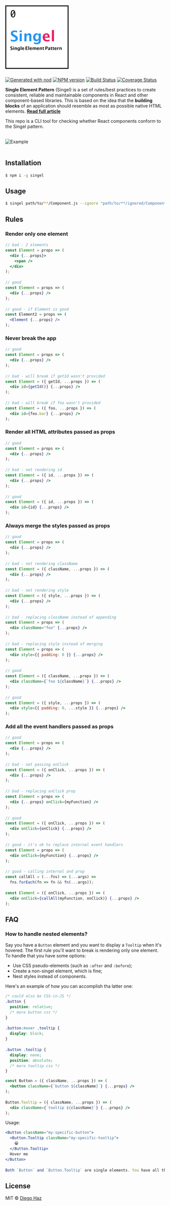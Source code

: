 # <img src="logo/logo.png" width="200" alt="singel" />

[![Generated with nod](https://img.shields.io/badge/generator-nod-2196F3.svg?style=flat-square)](https://github.com/diegohaz/nod)
[![NPM version](https://img.shields.io/npm/v/singel.svg?style=flat-square)](https://npmjs.org/package/singel)
[![Build Status](https://img.shields.io/travis/diegohaz/singel/master.svg?style=flat-square)](https://travis-ci.org/diegohaz/singel) [![Coverage Status](https://img.shields.io/codecov/c/github/diegohaz/singel/master.svg?style=flat-square)](https://codecov.io/gh/diegohaz/singel/branch/master)

**Single Element Pattern** (Singel) is a set of rules/best practices to create consistent, reliable and maintainable components in React and other component-based libraries. This is based on the idea that the **building blocks** of an application should resemble as most as possible native HTML elements. [**Read full article**](https://medium.freecodecamp.org/introducing-the-single-element-pattern-dfbd2c295c5d)

This repo is a CLI tool for checking whether React components conform to the Singel pattern.

<br>
<img src="https://user-images.githubusercontent.com/3068563/41152955-aade0680-6aeb-11e8-9b19-819f28f2f9c2.png" alt="Example" />
<br><br>

## Installation

```sh
$ npm i -g singel
```

## Usage

```sh
$ singel path/to/**/Component.js --ignore "path/to/**/ignored/Component.js"
```

## Rules

### Render only one element

```jsx
// bad - 2 elements
const Element = props => (
  <div {...props}>
    <span />
  </div>
);

// good
const Element = props => (
  <div {...props} />
);

// good - if Element is good
const Element2 = props => (
  <Element {...props} />
);
```

### Never break the app

```jsx
// good
const Element = props => (
  <div {...props} />
);

// bad - will break if getId wasn't provided
const Element = ({ getId, ...props }) => (
  <div id={getId()} {...props} />
);

// bad - will break if foo wasn't provided
const Element = ({ foo, ...props }) => (
  <div id={foo.bar} {...props} />
);
```

### Render all HTML attributes passed as props

```jsx
// good
const Element = props => (
  <div {...props} />
);

// bad - not rendering id
const Element = ({ id, ...props }) => (
  <div {...props} />
);

// good
const Element = ({ id, ...props }) => (
  <div id={id} {...props} />
);
```

### Always merge the styles passed as props

```jsx
// good
const Element = props => (
  <div {...props} />
);

// bad - not rendering className
const Element = ({ className, ...props }) => (
  <div {...props} />
);

// bad - not rendering style
const Element = ({ style, ...props }) => (
  <div {...props} />
);

// bad - replacing className instead of appending
const Element = props => (
  <div className="foo" {...props} />
);

// bad - replacing style instead of merging
const Element = props => (
  <div style={{ padding: 0 }} {...props} />
);

// good
const Element = ({ className, ...props }) => (
  <div className={`foo ${className}`} {...props} />
);

// good
const Element = ({ style, ...props }) => (
  <div style={{ padding: 0, ...style }} {...props} />
);
```

### Add all the event handlers passed as props

```jsx
// good
const Element = props => (
  <div {...props} />
);

// bad - not passing onClick
const Element = ({ onClick, ...props }) => (
  <div {...props} />
);

// bad - replacing onClick prop
const Element = props => (
  <div {...props} onClick={myFunction} />
);

// good
const Element = ({ onClick, ...props }) => (
  <div onClick={onClick} {...props} />
);

// good - it's ok to replace internal event handlers
const Element = props => (
  <div onClick={myFunction} {...props} />
);

// good - calling internal and prop
const callAll = (...fns) => (...args) => 
  fns.forEach(fn => fn && fn(...args));

const Element = ({ onClick, ...props }) => (
  <div onClick={callAll(myFunction, onClick)} {...props} />
);
```

## FAQ

### How to handle nested elements?

Say you have a `Button` element and you want to display a `Tooltip` when it's hovered. The first rule you'll want to break is rendering only one element. To handle that you have some options:

- Use CSS pseudo-elements (such as `:after` and `:before`);
- Create a non-singel element, which is fine;
- Nest styles instead of components.

Here's an example of how you can accomplish tha latter one:

```css
/* could also be CSS-in-JS */
.button {
  position: relative;
  /* more button css */
}

.button:hover .tooltip {
  display: block;
}

.button .tooltip {
  display: none;
  position: absolute;
  /* more tooltip css */
}
```

```jsx
const Button = ({ className, ...props }) => (
  <button className={`button ${className}`} {...props} />
);

Button.Tooltip = ({ className, ...props }) => (
  <div className={`tooltip ${className}`} {...props} />
);
```

Usage:

```jsx
<Button className="my-specific-button">
  <Button.Tooltip className="my-specific-tooltip">
    😁
  </Button.Tooltip>
  Hover me
</Button>

Both `Button` and `Button.Tooltip` are single elements. You have all the benefits you would have by nesting them, but now with complete control over `Button.Tooltip` from outside.
```

## License

MIT © [Diego Haz](https://github.com/diegohaz)
